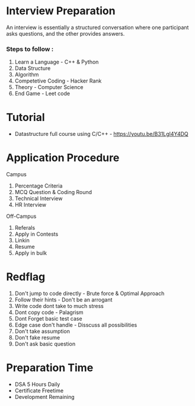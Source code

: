 # Interview Preparation

An interview is essentially a structured conversation where one participant asks questions, and the other provides answers.

### Steps to follow :

1. Learn a Language - C++ & Python
2. Data Structure 
3. Algorithm
4. Competetive Coding - Hacker Rank
5. Theory - Computer Science
6. End Game - Leet code

# Tutorial 
- Datastructure full course using C/C++ - https://youtu.be/B31LgI4Y4DQ
# Application Procedure

Campus

1. Percentage Criteria
2. MCQ Question & Coding Round
3. Technical Interview
4. HR Interview

Off-Campus

1. Referals
2. Apply in Contests
3. Linkin
4. Resume
5. Apply in bulk

# Redflag

1. Don't jump to code directly - Brute force & Optimal Approach
2. Follow their hints - Don't be an arrogant
3. Write code dont take to much stress
4. Dont copy code - Palagrism
5. Dont Forget basic test case
6. Edge case don't handle - Disscuss all possibilities
7. Don't take assumption
8. Don't fake resume
9. Don't ask basic question

# Preparation Time

 - DSA 5 Hours Daily
- Certificate Freetime
- Development Remaining 

